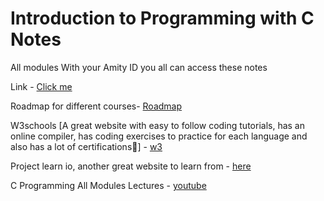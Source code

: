 # Introduction to Programming with C Notes

All modules
With your Amity ID you all can access these notes

Link - [Click me]

Roadmap for different courses- [Roadmap]

W3schools [A great website with easy to follow coding tutorials, has an online compiler, has coding exercises to practice for each language and also has a lot of certifications🙂] - [w3]

Project learn io, another great website to learn from - [here]

C Programming All Modules Lectures - [youtube]









[Click me]: https://amityedu96491.sharepoint.com/:b:/s/ES202Sem-1BTCSE21D2021-2022Odd172963/EaI4FV33Jz9PheedwNMWsusBv6tv5V8gLRxEUzz1pUU2nA?e=yXABVB

[Roadmap]: https://roadmap.sh/

[w3]: https://www.w3schools.com/

[here]: https://projectlearn.io/

[youtube]: https://youtube.com/playlist?list=PLdo5W4Nhv31a8UcMN9-35ghv8qyFWD9_S
